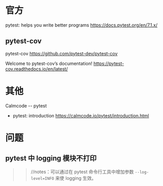 
# 官方

pytest: helps you write better programs https://docs.pytest.org/en/7.1.x/

## pytest-cov

pytest-cov https://github.com/pytest-dev/pytest-cov

Welcome to pytest-cov’s documentation! https://pytest-cov.readthedocs.io/en/latest/

# 其他

Calmcode -- pytest
- pytest: introduction https://calmcode.io/pytest/introduction.html

# 问题

## pytest 中 logging 模块不打印
>> //notes：可以通过在 pytest 命令行工具中增加参数 `--log-level=INFO` 来使 logging 生效。

